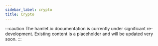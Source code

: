 ```yaml
---
sidebar_label: crypto
title: Crypto
---
```

:::caution
The hamlet.io documentation is currently under significant re-development. Existing content is a placeholder and will be updated very soon.
:::
